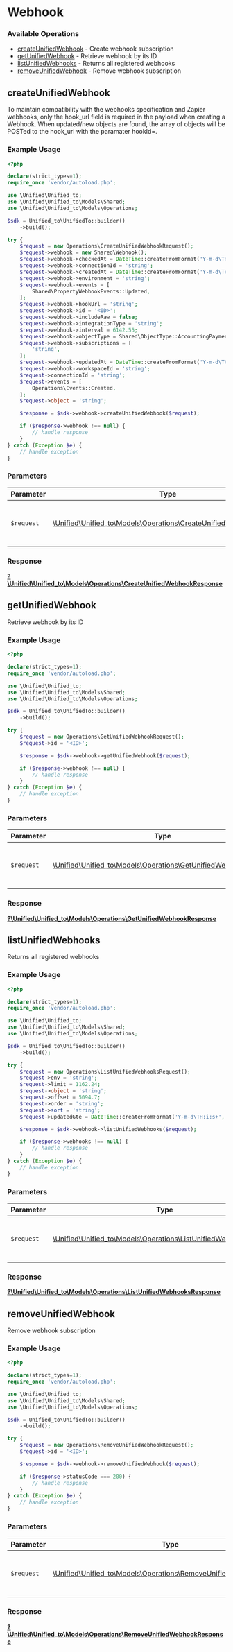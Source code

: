 # Webhook


### Available Operations

* [createUnifiedWebhook](#createunifiedwebhook) - Create webhook subscription
* [getUnifiedWebhook](#getunifiedwebhook) - Retrieve webhook by its ID
* [listUnifiedWebhooks](#listunifiedwebhooks) - Returns all registered webhooks
* [removeUnifiedWebhook](#removeunifiedwebhook) - Remove webhook subscription

## createUnifiedWebhook

To maintain compatibility with the webhooks specification and Zapier webhooks, only the hook_url field is required in the payload when creating a Webhook.  When updated/new objects are found, the array of objects will be POSTed to the hook_url with the paramater hookId=<hookId>.

### Example Usage

```php
<?php

declare(strict_types=1);
require_once 'vendor/autoload.php';

use \Unified\Unified_to;
use \Unified\Unified_to\Models\Shared;
use \Unified\Unified_to\Models\Operations;

$sdk = Unified_to\UnifiedTo::builder()
    ->build();

try {
    $request = new Operations\CreateUnifiedWebhookRequest();
    $request->webhook = new Shared\Webhook();
    $request->webhook->checkedAt = DateTime::createFromFormat('Y-m-d\TH:i:s+', '2022-12-23T11:16:21.687Z');
    $request->webhook->connectionId = 'string';
    $request->webhook->createdAt = DateTime::createFromFormat('Y-m-d\TH:i:s+', '2021-01-21T14:22:58.807Z');
    $request->webhook->environment = 'string';
    $request->webhook->events = [
        Shared\PropertyWebhookEvents::Updated,
    ];
    $request->webhook->hookUrl = 'string';
    $request->webhook->id = '<ID>';
    $request->webhook->includeRaw = false;
    $request->webhook->integrationType = 'string';
    $request->webhook->interval = 6142.55;
    $request->webhook->objectType = Shared\ObjectType::AccountingPayment;
    $request->webhook->subscriptions = [
        'string',
    ];
    $request->webhook->updatedAt = DateTime::createFromFormat('Y-m-d\TH:i:s+', '2022-08-09T17:23:28.216Z');
    $request->webhook->workspaceId = 'string';
    $request->connectionId = 'string';
    $request->events = [
        Operations\Events::Created,
    ];
    $request->object = 'string';

    $response = $sdk->webhook->createUnifiedWebhook($request);

    if ($response->webhook !== null) {
        // handle response
    }
} catch (Exception $e) {
    // handle exception
}
```

### Parameters

| Parameter                                                                                                                   | Type                                                                                                                        | Required                                                                                                                    | Description                                                                                                                 |
| --------------------------------------------------------------------------------------------------------------------------- | --------------------------------------------------------------------------------------------------------------------------- | --------------------------------------------------------------------------------------------------------------------------- | --------------------------------------------------------------------------------------------------------------------------- |
| `$request`                                                                                                                  | [\Unified\Unified_to\Models\Operations\CreateUnifiedWebhookRequest](../../Models/Operations/CreateUnifiedWebhookRequest.md) | :heavy_check_mark:                                                                                                          | The request object to use for the request.                                                                                  |


### Response

**[?\Unified\Unified_to\Models\Operations\CreateUnifiedWebhookResponse](../../Models/Operations/CreateUnifiedWebhookResponse.md)**


## getUnifiedWebhook

Retrieve webhook by its ID

### Example Usage

```php
<?php

declare(strict_types=1);
require_once 'vendor/autoload.php';

use \Unified\Unified_to;
use \Unified\Unified_to\Models\Shared;
use \Unified\Unified_to\Models\Operations;

$sdk = Unified_to\UnifiedTo::builder()
    ->build();

try {
    $request = new Operations\GetUnifiedWebhookRequest();
    $request->id = '<ID>';

    $response = $sdk->webhook->getUnifiedWebhook($request);

    if ($response->webhook !== null) {
        // handle response
    }
} catch (Exception $e) {
    // handle exception
}
```

### Parameters

| Parameter                                                                                                             | Type                                                                                                                  | Required                                                                                                              | Description                                                                                                           |
| --------------------------------------------------------------------------------------------------------------------- | --------------------------------------------------------------------------------------------------------------------- | --------------------------------------------------------------------------------------------------------------------- | --------------------------------------------------------------------------------------------------------------------- |
| `$request`                                                                                                            | [\Unified\Unified_to\Models\Operations\GetUnifiedWebhookRequest](../../Models/Operations/GetUnifiedWebhookRequest.md) | :heavy_check_mark:                                                                                                    | The request object to use for the request.                                                                            |


### Response

**[?\Unified\Unified_to\Models\Operations\GetUnifiedWebhookResponse](../../Models/Operations/GetUnifiedWebhookResponse.md)**


## listUnifiedWebhooks

Returns all registered webhooks

### Example Usage

```php
<?php

declare(strict_types=1);
require_once 'vendor/autoload.php';

use \Unified\Unified_to;
use \Unified\Unified_to\Models\Shared;
use \Unified\Unified_to\Models\Operations;

$sdk = Unified_to\UnifiedTo::builder()
    ->build();

try {
    $request = new Operations\ListUnifiedWebhooksRequest();
    $request->env = 'string';
    $request->limit = 1162.24;
    $request->object = 'string';
    $request->offset = 5094.7;
    $request->order = 'string';
    $request->sort = 'string';
    $request->updatedGte = DateTime::createFromFormat('Y-m-d\TH:i:s+', '2021-04-20T14:39:47.451Z');

    $response = $sdk->webhook->listUnifiedWebhooks($request);

    if ($response->webhooks !== null) {
        // handle response
    }
} catch (Exception $e) {
    // handle exception
}
```

### Parameters

| Parameter                                                                                                                 | Type                                                                                                                      | Required                                                                                                                  | Description                                                                                                               |
| ------------------------------------------------------------------------------------------------------------------------- | ------------------------------------------------------------------------------------------------------------------------- | ------------------------------------------------------------------------------------------------------------------------- | ------------------------------------------------------------------------------------------------------------------------- |
| `$request`                                                                                                                | [\Unified\Unified_to\Models\Operations\ListUnifiedWebhooksRequest](../../Models/Operations/ListUnifiedWebhooksRequest.md) | :heavy_check_mark:                                                                                                        | The request object to use for the request.                                                                                |


### Response

**[?\Unified\Unified_to\Models\Operations\ListUnifiedWebhooksResponse](../../Models/Operations/ListUnifiedWebhooksResponse.md)**


## removeUnifiedWebhook

Remove webhook subscription

### Example Usage

```php
<?php

declare(strict_types=1);
require_once 'vendor/autoload.php';

use \Unified\Unified_to;
use \Unified\Unified_to\Models\Shared;
use \Unified\Unified_to\Models\Operations;

$sdk = Unified_to\UnifiedTo::builder()
    ->build();

try {
    $request = new Operations\RemoveUnifiedWebhookRequest();
    $request->id = '<ID>';

    $response = $sdk->webhook->removeUnifiedWebhook($request);

    if ($response->statusCode === 200) {
        // handle response
    }
} catch (Exception $e) {
    // handle exception
}
```

### Parameters

| Parameter                                                                                                                   | Type                                                                                                                        | Required                                                                                                                    | Description                                                                                                                 |
| --------------------------------------------------------------------------------------------------------------------------- | --------------------------------------------------------------------------------------------------------------------------- | --------------------------------------------------------------------------------------------------------------------------- | --------------------------------------------------------------------------------------------------------------------------- |
| `$request`                                                                                                                  | [\Unified\Unified_to\Models\Operations\RemoveUnifiedWebhookRequest](../../Models/Operations/RemoveUnifiedWebhookRequest.md) | :heavy_check_mark:                                                                                                          | The request object to use for the request.                                                                                  |


### Response

**[?\Unified\Unified_to\Models\Operations\RemoveUnifiedWebhookResponse](../../Models/Operations/RemoveUnifiedWebhookResponse.md)**

